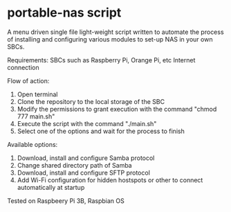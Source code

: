 # portable-nas script
A menu driven single file light-weight script written to automate the process
of installing and configuring various modules to set-up NAS in your own SBCs.

Requirements:
SBCs such as Raspberry Pi, Orange Pi, etc
Internet connection

Flow of action:
1. Open terminal
2. Clone the repository to the local storage of the SBC
3. Modify the permissions to grant execution with the command "chmod 777 main.sh"
4. Execute the script with the command "./main.sh"
5. Select one of the options and wait for the process to finish

Available options:
1. Download, install and configure Samba protocol
2. Change shared directory path of Samba
3. Download, install and configure SFTP protocol
4. Add Wi-Fi configuration for hidden hostspots or other to connect automatically at startup

Tested on Raspbeery Pi 3B, Raspbian OS
